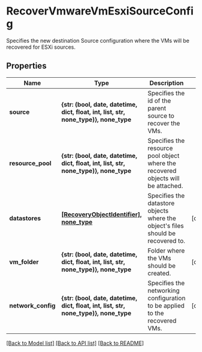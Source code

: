 # RecoverVmwareVmEsxiSourceConfig

Specifies the new destination Source configuration where the VMs will be recovered for ESXi sources.

## Properties
Name | Type | Description | Notes
------------ | ------------- | ------------- | -------------
**source** | **{str: (bool, date, datetime, dict, float, int, list, str, none_type)}, none_type** | Specifies the id of the parent source to recover the VMs. | 
**resource_pool** | **{str: (bool, date, datetime, dict, float, int, list, str, none_type)}, none_type** | Specifies the resource pool object where the recovered objects will be attached. | 
**datastores** | [**[RecoveryObjectIdentifier], none_type**](RecoveryObjectIdentifier.md) | Specifies the datastore objects where the object&#39;s files should be recovered to. | [optional] 
**vm_folder** | **{str: (bool, date, datetime, dict, float, int, list, str, none_type)}, none_type** | Folder where the VMs should be created. | [optional] 
**network_config** | **{str: (bool, date, datetime, dict, float, int, list, str, none_type)}, none_type** | Specifies the networking configuration to be applied to the recovered VMs. | [optional] 

[[Back to Model list]](../README.md#documentation-for-models) [[Back to API list]](../README.md#documentation-for-api-endpoints) [[Back to README]](../README.md)


